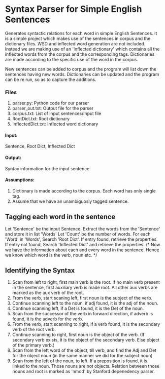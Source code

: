# Syntax Parser for Simple English Sentences #

Generates syntactic relations for each word in simple English Sentences. It is a simple project which makes use of the sentences in corpus and the dictionary files. WSD and inflected word generation are not included. Instead we are making use of an 'Inflected dictionary' which contains all the inflected words from the corpus and the corresponding tags. Dictionaries are made according to the specific use of the word in the corpus. 

New sentences can be added to corpus and the program will list down the sentences having new words. Dictionaries can be updated and the program can be re run, so as to capture the additions. 

### Files ###
1. parser.py: Python code for our parser
2. parser_out.txt: Output file for the parser
3. corpus.txt: List of input sentences/Input file
4. RootDict.txt: Root dictionary
5. InflectedDict.txt: Inflected word dictionary

#### Input: ####
Sentence, Root Dict, Inflected Dict

#### Output: ####
Syntax information for the input sentence.

#### Assumptions: ####
1. Dictionary is made according to the corpus. Each word has only single tag.
2. Assume that we have an unambiguosly tagged sentence.

## **Tagging each word in the sentence** ##

Let 'Sentence' be the input Sentence.
Extract the words from the 'Sentence' and store it in list 'Words'
Let 'Count' be the number of words.
For each 'Word' in 'Words',
Search 'Root Dict'. If entry found, retrieve the properties.
If entry not found, Search 'Inflected Dict' and retrieve the properties.
/* Now we have the information about each and every word in the sentence. Hence we know which
word is the verb, noun etc. */

## **Identifying the Syntax** ##

1. Scan from left to right, first main verb is the root. If no main verb present in the sentence, first
auxiliary verb is made root. All other aux verbs are marked as the aux verb of the root.
2. From the verb, start scaning left, first noun is the subject of the verb.
3. Continue scanning left to the noun, if adj found, it is the adj of the noun.
4. Continue scanning left, if a Det is found, it is the Det of the noun.
5. Scan from the successor of the verb in forward direction, if adverb is found, it is the adverb for
the verb.
6. From the verb, start scanning to right, if a verb found, it is the secondary verb of the root verb.
7. Continue scanning to right, first noun is the object of the verb. (If secondary verb exists, it is the
object of the secondary verb. Else object of the primary verb.)
8. Scan from the left word of the object, till verb, and find the Adj and Det for the object noun (in
the same manner we did for the subject noun)
9. Scan from the left of the noun, to left. If a preposition is found, it is linked to the noun. Those
nouns are not objects. Relation between those nouns and root is marked as 'nmod' by Stanford
depenedency parser.
